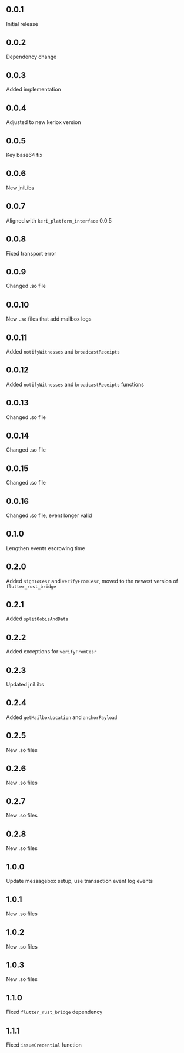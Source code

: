 ## 0.0.1

Initial release

## 0.0.2

Dependency change

## 0.0.3

Added implementation

## 0.0.4 

Adjusted to new keriox version

## 0.0.5

Key base64 fix

## 0.0.6

New jniLibs

## 0.0.7

Aligned with `keri_platform_interface` 0.0.5

## 0.0.8

Fixed transport error

## 0.0.9

Changed .so file

## 0.0.10

New `.so` files that add mailbox logs

## 0.0.11 

Added `notifyWitnesses` and `broadcastReceipts`

## 0.0.12

Added `notifyWitnesses` and `broadcastReceipts` functions

## 0.0.13

Changed .so file

## 0.0.14

Changed .so file

## 0.0.15

Changed .so file

## 0.0.16

Changed .so file, event longer valid

## 0.1.0

Lengthen events escrowing time

## 0.2.0

Added `signToCesr` and `verifyFromCesr`, moved to the newest version of `flutter_rust_bridge`

## 0.2.1
Added `splitOobisAndData`

## 0.2.2
Added exceptions for `verifyFromCesr`

## 0.2.3
Updated jniLibs

## 0.2.4
Added `getMailboxLocation` and `anchorPayload`

## 0.2.5
New .so files

## 0.2.6
New .so files

## 0.2.7
New .so files

## 0.2.8
New .so files

## 1.0.0
Update messagebox setup, use transaction event log events

## 1.0.1
New .so files

## 1.0.2
New .so files

## 1.0.3
New .so files

## 1.1.0
Fixed `flutter_rust_bridge` dependency

## 1.1.1
Fixed `issueCredential` function